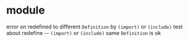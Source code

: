 # module

error on redefined to different `Definition` by `(import)` or `(include)`
test about redefine -- `(import)` or `(include)` same `Definition` is ok
